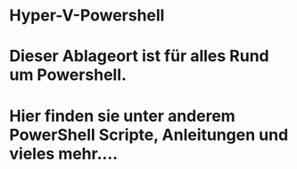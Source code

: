 # Hyper-V-Powershell

# Dieser Ablageort ist für alles Rund um Powershell.
# Hier finden sie unter anderem PowerShell Scripte, Anleitungen und vieles mehr....
